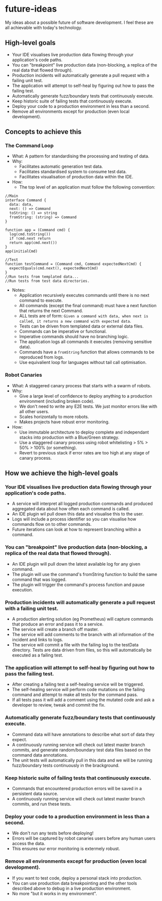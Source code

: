 # future-ideas
My ideas about a possible future of software development. I feel these are all achievable with today's technology.

## High-level goals
* Your IDE visualises live production data flowing through your application's code paths.
* You can "breakpoint" live production data (non-blocking, a replica of the real data that flowed through).
* Production incidents will automatically generate a pull request with a failing unit test.
* The application will attempt to self-heal by figuring out how to pass the failing test.
* Automatically generate fuzz/boundary tests that continuously execute.
* Keep historic suite of failing tests that continuously execute.
* Deploy your code to a production environment in less than a second.
* Remove all environments except for production (even local development).


## Concepts to achieve this

### The Command Loop
* What: A pattern for standardising the processing and testing of data.
* Why: 
  * Facilitates automatic generation test data.
  * Facilitates standardised system to consume test data.
  * Facilitates visualisation of production data within the IDE.
* How: 
  * The top level of an application must follow the following convention:
```
//Main
interface Command {
  data: data,
  next: () => Command
  toString: () => string
  fromString: (string) => Command
}

function app = (Command cmd) {
  log(cmd.toString())
  if !cmd.next return
  return app(cmd.next())
}
app(initialCmd)

//Test
function testCommand = (Command cmd, Command expectedNextCmd) {
  expectEquals(cmd.next(), expectedNextCmd)
}
//Run tests from templated data...
//Run tests from test data directories.
```
* Notes:
  * Application recursively executes commands until there is no next command to execute.
  * All commands (except the final command) must have a next function that returns the next Command.
  * ALL tests are of form: `Given a command with data, when next is called, it returns a new command with expected data`.
  * Tests can be driven from templated data or external data files.
  * Commands can be imperative or functional.
  * Imperative commands should have no branching logic.
  * The application logs all commands it executes (removing sensitive data).
  * Commands have a `fromString` function that allows commands to be reproduced from logs.
  * Use equivalient loop for languages without tail call optimisation.
  
### Robot Canaries
* What: A staggered canary process that starts with a swarm of robots.
* Why:
  * Give a large level of confidence to deploy anything to a production environment (including broken code).
  * We don't need to write any E2E tests. We just monitor errors like with all other users.
  * Scales horizontally to more robots.
  * Makes projects have robust error monitoring.
* How:
  * Use immutable architecture to deploy complete and independant stacks into production with a Blue/Green strategy.
  * Use a staggered canary process using robot whitelisting > 5% > 50% > 100% (or something).
  * Revert to previous stack if error rates are too high at any stage of canary process.


## How we achieve the high-level goals
### Your IDE visualises live production data flowing through your application's code paths.
* A service will interpret all logged production commands and produced aggregated data about how often each command is called.
* An IDE plugin wil pull down this data and visualise this to the user.
* Logs will include a process identifier so you can visualise how commands flow on to other commands.
* Future iterations can look at how to represent branching within a command.

### You can "breakpoint" live production data (non-blocking, a replica of the real data that flowed through).
* An IDE plugin will pull down the latest available log for any given command.
* The plugin will use the command's fromString function to build the same command that was logged.
* The plugin will trigger the command's process function and pause execution.

### Production incidents will automatically generate a pull request with a failing unit test.
* A production alerting solution (eg Prometheus) will capture commands that produce an error and pass it to a service.
* The service will create a branch off master.
* The service will add comments to the branch with all information of the incident and links to logs.
* The service will commit a file with the failing log to the testData directory. Tests are data driven from files, so this will automatically be executed as a failing test.

### The application will attempt to self-heal by figuring out how to pass the failing test.
* After creating a failing test a self-healing service will be triggered.
* The self-healing service will perform code mutations on the failing command and attempt to make all tests for the command pass.
* If all tests pass it will add a comment using the mutated code and ask a developer to review, tweak and commit the fix.

### Automatically generate fuzz/boundary tests that continuously execute.
* Command data will have annotations to describe what sort of data they expect.
* A continuously running service will check out latest master branch commits, and generate random/boundary test data files based on the command data annotations.
* The unit tests will automatically pull in this data and we will be running fuzz/boundary tests continuously in the brackground.

### Keep historic suite of failing tests that continuously execute.
* Commands that encountered production errors will be saved in a persistent data source.
* A continuously running service will check out latest master branch commits, and run these tests.

### Deploy your code to a production environment in less than a second.
* We don't run any tests before deploying!
* Errors will be captured by robot canaries users before any human users access the data.
* This ensures our error monitoring is extermely robust.

### Remove all environments except for production (even local development).
* If you want to test code, deploy a personal stack into production.
* You can use production data breakpointing and the other tools described above to debug in a live production environment.
* No more "but it works in my environment".
